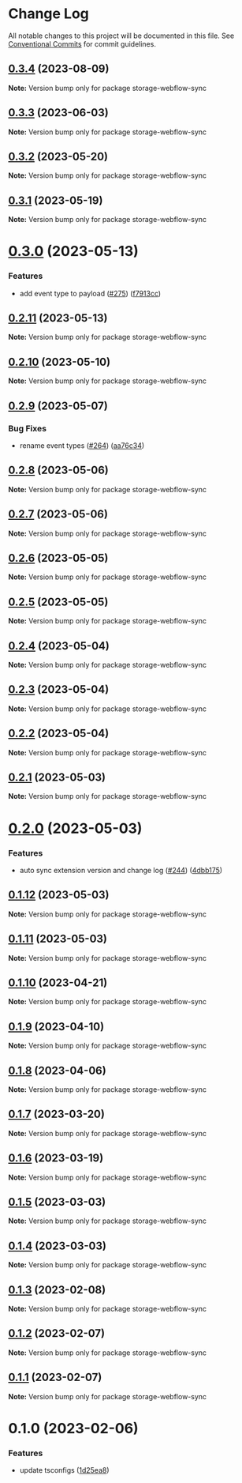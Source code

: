 # Change Log

All notable changes to this project will be documented in this file.
See [Conventional Commits](https://conventionalcommits.org) for commit guidelines.

## [0.3.4](https://github.com/simplycubed/extensions/compare/storage-webflow-sync@0.3.3...storage-webflow-sync@0.3.4) (2023-08-09)

**Note:** Version bump only for package storage-webflow-sync

## [0.3.3](https://github.com/simplycubed/extensions/compare/storage-webflow-sync@0.3.2...storage-webflow-sync@0.3.3) (2023-06-03)

**Note:** Version bump only for package storage-webflow-sync

## [0.3.2](https://github.com/simplycubed/extensions/compare/storage-webflow-sync@0.3.1...storage-webflow-sync@0.3.2) (2023-05-20)

**Note:** Version bump only for package storage-webflow-sync

## [0.3.1](https://github.com/simplycubed/extensions/compare/storage-webflow-sync@0.3.0...storage-webflow-sync@0.3.1) (2023-05-19)

**Note:** Version bump only for package storage-webflow-sync

# [0.3.0](https://github.com/simplycubed/extensions/compare/storage-webflow-sync@0.2.11...storage-webflow-sync@0.3.0) (2023-05-13)

### Features

- add event type to payload ([#275](https://github.com/simplycubed/extensions/issues/275)) ([f7913cc](https://github.com/simplycubed/extensions/commit/f7913cc7bc118ecdcd22b71aa79895dfe3b85fb0))

## [0.2.11](https://github.com/simplycubed/extensions/compare/storage-webflow-sync@0.2.10...storage-webflow-sync@0.2.11) (2023-05-13)

**Note:** Version bump only for package storage-webflow-sync

## [0.2.10](https://github.com/simplycubed/extensions/compare/storage-webflow-sync@0.2.9...storage-webflow-sync@0.2.10) (2023-05-10)

**Note:** Version bump only for package storage-webflow-sync

## [0.2.9](https://github.com/simplycubed/extensions/compare/storage-webflow-sync@0.2.8...storage-webflow-sync@0.2.9) (2023-05-07)

### Bug Fixes

- rename event types ([#264](https://github.com/simplycubed/extensions/issues/264)) ([aa76c34](https://github.com/simplycubed/extensions/commit/aa76c3457fb5e6700a7050fa26eb09e1f78d7add))

## [0.2.8](https://github.com/simplycubed/extensions/compare/storage-webflow-sync@0.2.7...storage-webflow-sync@0.2.8) (2023-05-06)

**Note:** Version bump only for package storage-webflow-sync

## [0.2.7](https://github.com/simplycubed/extensions/compare/storage-webflow-sync@0.2.6...storage-webflow-sync@0.2.7) (2023-05-06)

**Note:** Version bump only for package storage-webflow-sync

## [0.2.6](https://github.com/simplycubed/extensions/compare/storage-webflow-sync@0.2.5...storage-webflow-sync@0.2.6) (2023-05-05)

**Note:** Version bump only for package storage-webflow-sync

## [0.2.5](https://github.com/simplycubed/extensions/compare/storage-webflow-sync@0.2.4...storage-webflow-sync@0.2.5) (2023-05-05)

**Note:** Version bump only for package storage-webflow-sync

## [0.2.4](https://github.com/simplycubed/extensions/compare/storage-webflow-sync@0.2.3...storage-webflow-sync@0.2.4) (2023-05-04)

**Note:** Version bump only for package storage-webflow-sync

## [0.2.3](https://github.com/simplycubed/extensions/compare/storage-webflow-sync@0.2.2...storage-webflow-sync@0.2.3) (2023-05-04)

**Note:** Version bump only for package storage-webflow-sync

## [0.2.2](https://github.com/simplycubed/extensions/compare/storage-webflow-sync@0.2.1...storage-webflow-sync@0.2.2) (2023-05-04)

**Note:** Version bump only for package storage-webflow-sync

## [0.2.1](https://github.com/simplycubed/extensions/compare/storage-webflow-sync@0.2.0...storage-webflow-sync@0.2.1) (2023-05-03)

**Note:** Version bump only for package storage-webflow-sync

# [0.2.0](https://github.com/simplycubed/extensions/compare/storage-webflow-sync@0.1.12...storage-webflow-sync@0.2.0) (2023-05-03)

### Features

- auto sync extension version and change log ([#244](https://github.com/simplycubed/extensions/issues/244)) ([4dbb175](https://github.com/simplycubed/extensions/commit/4dbb17526fae5189a89164186fcf9866f555c7ea))

## [0.1.12](https://github.com/simplycubed/extensions/compare/storage-webflow-sync@0.1.11...storage-webflow-sync@0.1.12) (2023-05-03)

**Note:** Version bump only for package storage-webflow-sync

## [0.1.11](https://github.com/simplycubed/extensions/compare/storage-webflow-sync@0.1.10...storage-webflow-sync@0.1.11) (2023-05-03)

**Note:** Version bump only for package storage-webflow-sync

## [0.1.10](https://github.com/simplycubed/extensions/compare/storage-webflow-sync@0.1.9...storage-webflow-sync@0.1.10) (2023-04-21)

**Note:** Version bump only for package storage-webflow-sync

## [0.1.9](https://github.com/simplycubed/extensions/compare/storage-webflow-sync@0.1.8...storage-webflow-sync@0.1.9) (2023-04-10)

**Note:** Version bump only for package storage-webflow-sync

## [0.1.8](https://github.com/simplycubed/extensions/compare/storage-webflow-sync@0.1.7...storage-webflow-sync@0.1.8) (2023-04-06)

**Note:** Version bump only for package storage-webflow-sync

## [0.1.7](https://github.com/simplycubed/extensions/compare/storage-webflow-sync@0.1.6...storage-webflow-sync@0.1.7) (2023-03-20)

**Note:** Version bump only for package storage-webflow-sync

## [0.1.6](https://github.com/simplycubed/extensions/compare/storage-webflow-sync@0.1.5...storage-webflow-sync@0.1.6) (2023-03-19)

**Note:** Version bump only for package storage-webflow-sync

## [0.1.5](https://github.com/simplycubed/extensions/compare/storage-webflow-sync@0.1.4...storage-webflow-sync@0.1.5) (2023-03-03)

**Note:** Version bump only for package storage-webflow-sync

## [0.1.4](https://github.com/simplycubed/extensions/compare/storage-webflow-sync@0.1.3...storage-webflow-sync@0.1.4) (2023-03-03)

**Note:** Version bump only for package storage-webflow-sync

## [0.1.3](https://github.com/simplycubed/extensions/compare/storage-webflow-sync@0.1.2...storage-webflow-sync@0.1.3) (2023-02-08)

**Note:** Version bump only for package storage-webflow-sync

## [0.1.2](https://github.com/simplycubed/extensions/compare/storage-webflow-sync@0.1.1...storage-webflow-sync@0.1.2) (2023-02-07)

**Note:** Version bump only for package storage-webflow-sync

## [0.1.1](https://github.com/simplycubed/extensions/compare/storage-webflow-sync@0.1.0...storage-webflow-sync@0.1.1) (2023-02-07)

**Note:** Version bump only for package storage-webflow-sync

# 0.1.0 (2023-02-06)

### Features

- update tsconfigs ([1d25ea8](https://github.com/simplycubed/extensions/commit/1d25ea8eebc38bcb2fe02fd21d7913d344de67c4))
